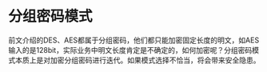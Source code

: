 # 分组密码模式

前文介绍的DES、AES都属于分组密码，他们都只能加密固定长度的明文，如AES输入的是128bit，实际业务中明文长度肯定是不确定的，如何加密呢？分组密码模式本质上是对加密分组密码进行迭代。如果模式选择不恰当，将会带来安全隐患。

